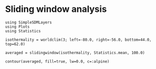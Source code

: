 # Sliding window analysis

```@example slide
using SimpleSDMLayers
using Plots
using Statistics

isothermality = worldclim(3; left=-80.0, right=-56.0, bottom=44.0, top=62.0)
```

```@example slide
averaged = slidingwindow(isothermality, Statistics.mean, 100.0)
```

```@example slide
contour(averaged, fill=true, lw=0.0, c=:alpine)
```

